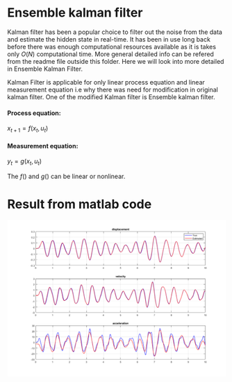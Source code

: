 # Ensemble kalman filter

Kalman filter has been a popular choice to filter out the noise from the data and estimate the hidden state in real-time. It has been in use long back before there was enough  computational resources available as it is takes only $O(N)$ computational time. More general detailed info can be refered from the readme file outside this folder. Here we will look into more detailed in Ensemble Kalman Filter.

Kalman Filter is applicable for only linear process equation and linear measurement equation i.e why there was need for modification in original kalman filter. One of the modified Kalman filter is Ensemble kalman filter. 

#### Process equation:
$x_{t+1} = f(x_t,u_t)$

#### Measurement equation:
$y_{t} = g(x_t,u_t)$

The $f()$ and $g()$ can be linear or nonlinear.






















# Result from matlab code


<img width="1163" alt="Result_from_matlab" src="Result_from_matlab.png">
